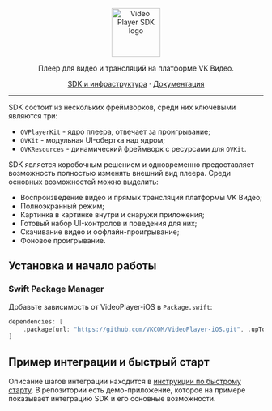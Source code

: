 <p align="center">
  <img src="https://github.com/VKCOM/VideoPlayer-iOS/assets/15659755/9a5101ce-c805-4ac8-835d-cd71ebb79e40" width="96" alt="Video Player SDK logo" />
</p>
<p align="center">
  Плеер для видео и трансляций на платформе VK Видео.
</p>
<p align="center">
  <a href="https://vk.com/video-sdk" title="Информация об инфраструктуре и SDK">SDK и инфраструктура</a> · <a href="https://vkcom.github.io/VideoPlayer-iOS/documentation/ovkit/" title="Документация к SDK">Документация</a>
</p>

---

SDK состоит из нескольких фреймворков, среди них ключевыми являются три:
* `OVPlayerKit` - ядро плеера, отвечает за проигрывание;
* `OVKit` - модульная UI-обертка над ядром;
* `OVKResources` - динамический фреймворк с ресурсами для `OVKit`.

SDK является коробочным решением и одновременно предоставляет возможность полностью изменять внешний вид плеера. Среди основных возможностей можно выделить:
* Воспроизведение видео и прямых трансляций платформы VK Видео;
* Полноэкранный режим;
* Картинка в картинке внутри и снаружи приложения;
* Готовый набор UI-контролов и поведения для них;
* Скачивание видео и оффлайн-проигрывание;
* Фоновое проигрывание.

## Установка и начало работы

### Swift Package Manager
Добавьте зависимость от VideoPlayer-iOS в `Package.swift`:

```swift
dependencies: [
    .package(url: "https://github.com/VKCOM/VideoPlayer-iOS.git", .upToNextMajor(from: "1.74.0"))
]
```

## Пример интеграции и быстрый старт

Описание шагов интеграции находится в [инструкции по быстрому старту](https://vkcom.github.io/VideoPlayer-iOS/documentation/ovkit/quickstart). В репозитории есть демо-приложение, которое на примере показывает интеграцию SDK и его основные возможности. 
